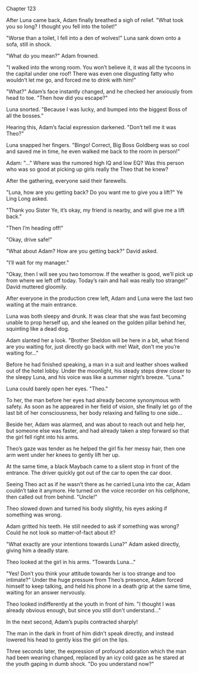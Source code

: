Chapter 123

After Luna came back, Adam finally breathed a sigh of relief. "What took you so long? I thought you fell into the toilet!"


"Worse than a toilet, I fell into a den of wolves!" Luna sank down onto a sofa, still in shock.


"What do you mean?" Adam frowned.


"I walked into the wrong room. You won’t believe it, it was all the tycoons in the capital under one roof! There was even one disgusting fatty who wouldn’t let me go, and forced me to drink with him!"


"What?" Adam’s face instantly changed, and he checked her anxiously from head to toe. "Then how did you escape?"


Luna snorted. "Because I was lucky, and bumped into the biggest Boss of all the bosses."


Hearing this, Adam’s facial expression darkened. "Don’t tell me it was Theo?"


Luna snapped her fingers. "Bingo! Correct, Big Boss Goldberg was so cool and saved me in time, he even walked me back to the room in person!"


Adam: "…" Where was the rumored high IQ and low EQ? Was this person who was so good at picking up girls really the Theo that he knew?


After the gathering, everyone said their farewells.


"Luna, how are you getting back? Do you want me to give you a lift?" Ye Ling Long asked.


"Thank you Sister Ye, it’s okay, my friend is nearby, and will give me a lift back."


"Then I’m heading off!"


"Okay, drive safe!"


"What about Adam? How are you getting back?" David asked.


"I’ll wait for my manager."


"Okay, then I will see you two tomorrow. If the weather is good, we’ll pick up from where we left off today. Today’s rain and hail was really too strange!" David muttered gloomily.


After everyone in the production crew left, Adam and Luna were the last two waiting at the main entrance.


Luna was both sleepy and drunk. It was clear that she was fast becoming unable to prop herself up, and she leaned on the golden pillar behind her, squinting like a dead dog.


Adam slanted her a look. "Brother Sheldon will be here in a bit, what friend are you waiting for, just directly go back with me! Wait, don’t me you’re waiting for…"


Before he had finished speaking, a man in a suit and leather shoes walked out of the hotel lobby. Under the moonlight, his steady steps drew closer to the sleepy Luna, and his voice was like a summer night’s breeze. "Luna."


Luna could barely open her eyes. "Theo."


To her, the man before her eyes had already become synonymous with safety. As soon as he appeared in her field of vision, she finally let go of the last bit of her consciousness, her body relaxing and falling to one side…


Beside her, Adam was alarmed, and was about to reach out and help her, but someone else was faster, and had already taken a step forward so that the girl fell right into his arms.


Theo’s gaze was tender as he helped the girl fix her messy hair, then one arm went under her knees to gently lift her up.


At the same time, a black Maybach came to a silent stop in front of the entrance. The driver quickly got out of the car to open the car door.


Seeing Theo act as if he wasn’t there as he carried Luna into the car, Adam couldn’t take it anymore. He turned on the voice recorder on his cellphone, then called out from behind. "Uncle!"


Theo slowed down and turned his body slightly, his eyes asking if something was wrong.


Adam gritted his teeth. He still needed to ask if something was wrong? Could he not look so matter-of-fact about it?


"What exactly are your intentions towards Luna?" Adam asked directly, giving him a deadly stare.


Theo looked at the girl in his arms. "Towards Luna…"


"Yes! Don’t you think your attitude towards her is too strange and too intimate?" Under the huge pressure from Theo’s presence, Adam forced himself to keep talking, and held his phone in a death grip at the same time, waiting for an answer nervously.


Theo looked indifferently at the youth in front of him. "I thought I was already obvious enough, but since you still don't understand…"


In the next second, Adam’s pupils contracted sharply!


The man in the dark in front of him didn't speak directly, and instead lowered his head to gently kiss the girl on the lips.


Three seconds later, the expression of profound adoration which the man had been wearing changed, replaced by an icy cold gaze as he stared at the youth gaping in dumb shock. "Do you understand now?"

